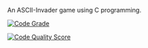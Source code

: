 An ASCII-Invader game using C programming.


[![Code Grade](https://www.code-inspector.com/project/24680/score/svg)](https://www.code-inspector.com/project/24680/status/svg)

[![Code Quality Score](https://www.code-inspector.com/project/24680/score/svg)](https://frontend.code-inspector.com/project/24680/dashboard)

